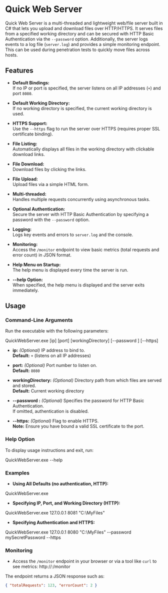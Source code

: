 # Quick Web Server

Quick Web Server is a multi-threaded and lightweight web/file server built in C# that lets you upload and download files over HTTP/HTTPS. It serves files from a specified working directory and can be secured with HTTP Basic Authentication via the `--password` option. Additionally, the server logs events to a log file (`server.log`) and provides a simple monitoring endpoint. This can be used during penetration tests to quickly move files across hosts.



## Features

- **Default Bindings:**  
  If no IP or port is specified, the server listens on all IP addresses (`+`) and port `8080`.

- **Default Working Directory:**  
  If no working directory is specified, the current working directory is used.

- **HTTPS Support:**  
  Use the `--https` flag to run the server over HTTPS (requires proper SSL certificate binding).

- **File Listing:**  
  Automatically displays all files in the working directory with clickable download links.

- **File Download:**  
  Download files by clicking the links.

- **File Upload:**  
  Upload files via a simple HTML form.

- **Multi-threaded:**  
  Handles multiple requests concurrently using asynchronous tasks.

- **Optional Authentication:**  
  Secure the server with HTTP Basic Authentication by specifying a password with the `--password` option.

- **Logging:**  
  Logs key events and errors to `server.log` and the console.

- **Monitoring:**  
  Access the `/monitor` endpoint to view basic metrics (total requests and error count) in JSON format.

- **Help Menu on Startup:**  
  The help menu is displayed every time the server is run.

- **--help Option:**  
  When specified, the help menu is displayed and the server exits immediately.
  
## Usage

### Command-Line Arguments

Run the executable with the following parameters:

QuickWebServer.exe [ip] [port] [workingDirectory] [--password <password>] [--https]


- **ip:** *(Optional)* IP address to bind to.  
  **Default:** `+` (listens on all IP addresses)

- **port:** *(Optional)* Port number to listen on.  
  **Default:** `8080`

- **workingDirectory:** *(Optional)* Directory path from which files are served and stored.  
  **Default:** Current working directory

- **--password <password>:** *(Optional)* Specifies the password for HTTP Basic Authentication.  
  If omitted, authentication is disabled.

- **--https:** *(Optional)* Flag to enable HTTPS.  
  **Note:** Ensure you have bound a valid SSL certificate to the port.

### Help Option

To display usage instructions and exit, run:

QuickWebServer.exe --help


### Examples

- **Using All Defaults (no authentication, HTTP):**

QuickWebServer.exe


- **Specifying IP, Port, and Working Directory (HTTP):**

QuickWebServer.exe 127.0.0.1 8081 "C:\MyFiles"


- **Specifying Authentication and HTTPS:**

QuickWebServer.exe 127.0.0.1 8080 "C:\MyFiles" --password mySecretPassword --https


### Monitoring

- Access the `/monitor` endpoint in your browser or via a tool like `curl` to see metrics:
http://<ip>:<port>/monitor

The endpoint returns a JSON response such as:
```json
{ "totalRequests": 123, "errorCount": 2 }
